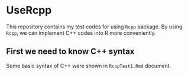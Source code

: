 # UseRcpp

This repository contains my test codes for using `Rcpp` package. By using `Rcpp`, we can implement C++ codes into R more conveniently. 

## First we need to know C++ syntax

Some basic syntax of C++ were shown in `RcppTest1.Rmd` document.

